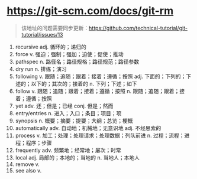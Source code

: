 # https://git-scm.com/docs/git-rm 
> 该地址的问题需要同步更新：https://github.com/technical-tutorial/git-tutorial/issues/13

1. recursive adj. 循环的；递归的
2. force v. 强迫；强制；强加；迫使；促使；推动
3. pathspec n. 路径名；路径规格；路径规范；路径参数
4. dry run n. 排练；演习
5. following v. 跟随；追随；跟着；接着；遵循；按照 adj. 下面的；下列的；下述的；以下的；其次的；接着的 n. 下列；下述；如下
6. follow v. 跟随；追随；跟着；接着；遵循；按照 n. 跟随；追随；跟着；接着；遵循；按照
7. yet adv. 还；但是；已经 conj. 但是；然而
8. entry/entries n. 进入；入口；条目；项目；项
9. synopsis n. 概要；摘要；提要；大纲；总览；梗概
10. automatically adv. 自动地；机械地；无意识地 adj. 不经思索的
11. process v. 加工；处理；处理请求；处理数据；列队前进 n. 过程；流程；进程；程序；步骤
12. frequently adv. 频繁地；经常地；屡次；时常
13. local adj. 局部的；本地的；当地的 n. 当地人；本地人
14. remove v.
15. see also v. 
